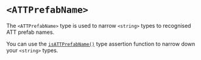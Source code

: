 # `<ATTPrefabName>`

The `<ATTPrefabName>` type is used to narrow `<string>` types to recognised ATT prefab names.

You can use the [`isATTPrefabName()`](./isATTPrefabName.md) type assertion function to narrow down your `<string>` types.
